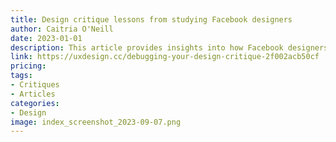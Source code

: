 ```yaml
---
title: Design critique lessons from studying Facebook designers
author: Caitria O'Neill
date: 2023-01-01
description: This article provides insights into how Facebook designers conduct design critiques and offers valuable lessons that designers can learn from them.
link: https://uxdesign.cc/debugging-your-design-critique-2f002acb50cf
pricing: 
tags: 
- Critiques
- Articles
categories: 
- Design
image: index_screenshot_2023-09-07.png
---
```

